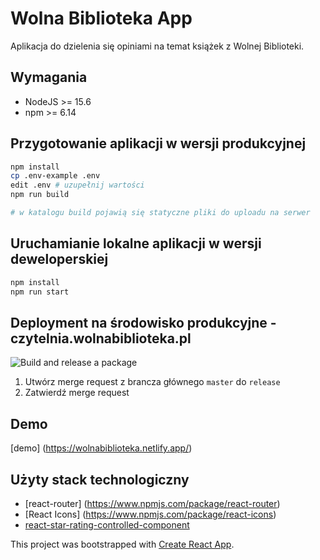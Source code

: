 Wolna Biblioteka App 
====================

Aplikacja do dzielenia się opiniami na temat książek z Wolnej Biblioteki. 

## Wymagania

- NodeJS >= 15.6
- npm >= 6.14

## Przygotowanie aplikacji w wersji produkcyjnej

```bash
npm install
cp .env-example .env
edit .env # uzupełnij wartości
npm run build

# w katalogu build pojawią się statyczne pliki do uploadu na serwer
```

## Uruchamianie lokalne aplikacji w wersji deweloperskiej

```bash
npm install
npm run start
```

## Deployment na środowisko produkcyjne - czytelnia.wolnabiblioteka.pl

![Build and release a package](https://github.com/TomekSkoczylas/wolnabib/workflows/Build%20and%20release%20a%20package/badge.svg)

1. Utwórz merge request z brancza głównego `master` do `release`
2. Zatwierdź merge request

## Demo

[demo] (https://wolnabiblioteka.netlify.app/)

## Użyty stack technologiczny

- [react-router] (https://www.npmjs.com/package/react-router)
- [React Icons] (https://www.npmjs.com/package/react-icons)
- [react-star-rating-controlled-component](https://www.npmjs.com/package/react-star-rating-controlled-component)


This project was bootstrapped with [Create React App](https://github.com/facebook/create-react-app).

